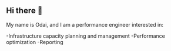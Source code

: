 ## Hi there 👋

My name is Odai, and I am a performance engineer interested in:

  -Infrastructure capacity planning and management
  -Performance optimization
  -Reporting
